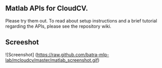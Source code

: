 Matlab APIs for CloudCV.
--------------------------
Please try them out. To read about setup instructions and a brief tutorial regarding the APIs, please see the repository wiki.

Screeshot
------------

![Screenshot] (https://raw.github.com/batra-mlp-lab/mcloudcv/master/matlab_screenshot.gif)

